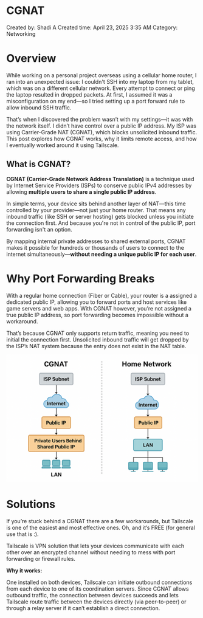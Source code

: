 # CGNAT

Created by: Shadi A
Created time: April 23, 2025 3:35 AM
Category: Networking

# Overview

While working on a personal project overseas using a cellular home router, I ran into an unexpected issue: I couldn't SSH into my laptop from my tablet, which was on a different cellular network. Every attempt to connect or ping the laptop resulted in dropped packets. At first, I assumed it was a misconfiguration on my end—so I tried setting up a port forward rule to allow inbound SSH traffic.

That’s when I discovered the problem wasn’t with my settings—it was with the network itself. I didn’t have control over a public IP address. My ISP was using Carrier-Grade NAT (CGNAT), which blocks unsolicited inbound traffic. This post explores how CGNAT works, why it limits remote access, and how I eventually worked around it using Tailscale.

## What is CGNAT?

**CGNAT (Carrier-Grade Network Address Translation)** is a technique used by Internet Service Providers (ISPs) to conserve public IPv4 addresses by allowing **multiple users to share a single public IP address**.

In simple terms, your device sits behind another layer of NAT—this time controlled by your provider—not just your home router. That means any inbound traffic (like SSH or server hosting) gets blocked unless you initiate the connection first. And because you're not in control of the public IP, port forwarding isn't an option.

By mapping internal private addresses to shared external ports, CGNAT makes it possible for hundreds or thousands of users to connect to the internet simultaneously—**without needing a unique public IP for each user**.

# Why Port Forwarding Breaks

With a regular home connection (Fiber or Cable), your router is a assigned a dedicated public IP, allowing you to forward ports and host services like game servers and web apps. With CGNAT however, you’re not assigned a true public IP address, so port forwarding becomes impossible without a workaround.

That’s because CGNAT only supports return traffic, meaning you need to initial the connection first. Unsolicited inbound traffic will get dropped by the ISP’s NAT system because the entry does not exist in the NAT table.

![CGNAT Diagram](https://github.com/ShadiSec/Blog/blob/main/CGNAT-Diagram.png)

# Solutions

If you’re stuck behind a CGNAT there are a few workarounds, but Tailscale is one of the easiest and most effective ones. Oh, and it’s FREE (for general use that is :).

Tailscale is VPN solution that lets your devices communicate with each other over an encrypted channel without needing to mess with port forwarding or firewall rules.

**Why it works:**

One installed on both devices, Tailscale can initiate outbound connections from each device to one of its coordination servers. Since CGNAT allows outbound traffic, the connection between devices succeeds and lets Tailscale route traffic between the devices directly (via peer-to-peer) or through a relay server if it can’t establish a direct connection.
